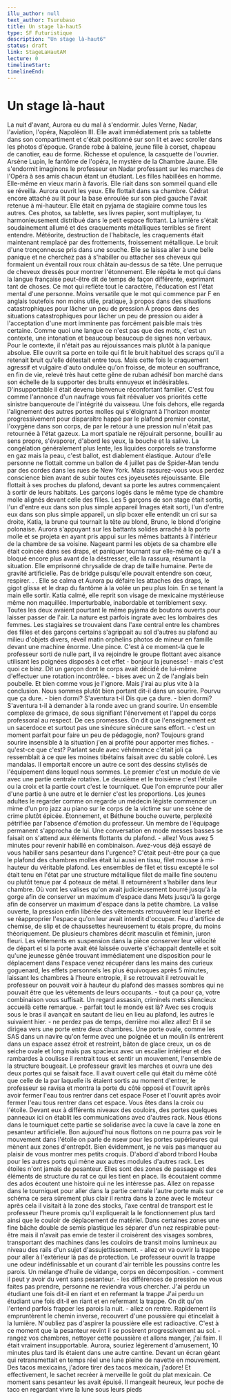 ```yaml
---
illu_author: null
text_author: Tsurubaso
title: Un stage là-haut5
type: SF Futuristique
description: "Un stage là-haut6"
status: draft
link: StageLaHautAM
lecture: 0
timelineStart: 
timelineEnd: 
---
```



# Un stage là-haut



La nuit d'avant, Aurora eu du mal à s'endormir. Jules Verne, Nadar, l'aviation, l'opéra, Napoléon III. Elle avait immédiatement pris sa tablette dans son compartiment et c'était positionné sur son lit et avec scroller dans les photos d'époque. Grande robe à baleine, jeune fille à corset, chapeau de canotier, eau de forme. Richesse et opulence, la casquette de l'ouvrier. Arsène Lupin, le fantôme de l'opéra, le mystère de la Chambre Jaune. Elle s'endormit imaginons le professeur en Nadar professant sur les marches de l'Opéra à ses amis chacun étant un étudiant. Les filles habillées en homme. Elle-même en vieux marin à favoris. Elle riait dans son sommeil quand elle se réveilla. Aurora ouvrit les yeux. Elle flottait dans sa chambre. Cédrat encore attaché au lit pour la base enroulée sur son pied gauche l'avait retenue à mi-hauteur. Elle était en pyjama de stagiaire comme tous les autres. Ces photos, sa tablette, ses livres papier, sont multiplayer, tu harmonieusement distribué dans le petit espace flottant. La lumière s'était soudainement allumé et des craquements métalliques terribles se firent entendre. Météorite, destruction de l'habitacle, les craquements était maintenant remplacé par des frottements, froissement métallique. Le bruit d'une tronçonneuse pris dans une souche. Elle se laissa aller à une belle panique et ne cherchez pas à s'habiller ou attacher ses cheveux qui formaient un éventail roux roux châtain au-dessus de sa tête. Une perruque de cheveux dressés pour montrer l'étonnement. Elle répéta le mot qui dans la langue française peut-être dit de temps de façon différente, exprimant tant de choses. Ce mot qui reflète tout le caractère, l'éducation est l'état mental d'une personne. Moins versatile que le mot qui commence par F en anglais toutefois non moins utile, pratique, à propos dans des situations catastrophiques pour lâcher un peu de pression
À propos dans des situations catastrophiques pour lâcher un peu de pression ou aider à l'acceptation d'une mort imminente pas forcément paisible mais très certaine. Comme quoi une langue ce n'est pas que des mots, c'est un contexte, une intonation et beaucoup beaucoup de signes non verbaux. Pour le contexte, il n'était pas au réjouissances mais plutôt à la panique absolue. Elle ouvrit sa porte en toile qui fit le bruit habituel des scraps qu'il a retenait bruit qu'elle détestait entre tous. Mais cette fois le craquement agressif et vulgaire d'auto ondulée qu'on froisse, de moteur en souffrance, en fin de vie, relevé très haut cette gêne de ruban adhésif bon marché dans son échelle de la supporter des bruits ennuyeux et indésirables. D'insupportable il était devenu bienvenue réconfortant familier. C'est fou comme l'annonce d'un naufrage vous fait réévaluer vos priorités cette sinistre banqueroute de l'intégrité du vaisseau. Une fois dehors, elle regarda l'alignement des autres portes molles qui s'éloignant à l'horizon monter progressivement pour disparaître happé par le plafond premier constat, l'oxygène dans son corps, de par le retour à une pression nul n'était pas retournée à l'état gazeux. La mort spatiale ne réjouirait personne, bouillir au sens propre, s'évaporer, d'abord les yeux, la bouche et la salive. La congélation généralement plus lente, les liquides corporels se transforme en gaz mais la peau, c'est ballot, est diablement élastique. Autour d'elle personne ne flottait comme un ballon de 4 juillet pas de Spider-Man tendu par des cordes dans les rues de New York. Mais rassurez-vous vous perdez conscience bien avant de subir toutes ces joyeusetés réjouissante. Elle flottait à ses proches du plafond, devant sa porte les autres commençaient à sortir de leurs habitats. Les garçons logés dans le même type de chambre molle alignés devant celle des filles. Les 5 garçons de son stage était sortis, l'un d'entre eux dans son plus simple appareil
Images était sorti, l'un d'entre eux dans son plus simple appareil, un slip boxer elle entendit un cri sur sa droite, Katia, la brune qui tournait la tête au blond, Bruno, le blond d'origine polonaise. Aurora s'appuyant sur les battants solides arraché à la porte molle et se projeta en ayant pris appui sur les mêmes battants à l'intérieur de la chambre de sa voisine. Nageant parmi les objets de sa chambre elle était coincée dans ses draps, et paniquer tournant sur elle-même ce qu'il a bloqué encore plus avant de la déstresser, elle la rassura, résumant la situation. Elle emprisonné chrysalide de drap de taille humaine. Perte de gravité artificielle. Pas de bridge puisqu'elle pouvait entendre son cœur, respirer. . . Elle se calma et Aurora pu défaire les attaches des draps, le gigot glissa et le drap du fantôme à la volée un peu plus loin. En se tenant la main elle sortir. Katia calmé, elle reprit son visage de mexicaine mystérieuse même non maquillée. Imperturbable, inabordable et terriblement sexy. Toutes les deux avaient pourtant le même pyjama de boutons ouverts pour laisser passer de l'air. La nature est parfois ingrate avec les lombaires des femmes. Les stagiaires se trouvaient dans l'axe central entre les chambres des filles et des garçons certains s'agrippait au sol d'autres au plafond au milieu d'objets divers, réveil matin orphelins photos de mineur en famille devant une machine énorme. Une pince. C'est à ce moment-là que le professeur sorti de nulle part, il va rejoindre le groupe flottant avec aisance utilisant les poignées disposés à cet effet - bonjour la jeunesse! - mais c'est quoi ce binz. Dit un garçon dont le corps avait décidé de lui-même d'effectuer une rotation incontrôlée. - bises avec un Z de l'anglais bein poubelle. Et bien comme vous je l'ignore. Mais j'irai au plus vite à la conclusion. Nous sommes plutôt bien portant dit-il dans un sourire. Pourvu que ça dure. - bien dormi? S'aventura t-il
Dis que ça dure. - bien dormi? S'aventura t-il à demander à la ronde avec un grand sourire. Un ensemble complexe de grimace, de sous signifiant l'énervement et l'appel du corps professoral au respect. De ces promesses. On dit que l'enseignement est un sacerdoce et surtout pas une sinécure sinécure sans effort. - c'est un moment parfait pour faire un peu de pédagogie, non? Toujours grand sourire insensible à la situation j'en ai profité pour apporter mes fiches. - qu'est-ce que c'est? Parlant seule avec véhémence c'était joli ça ressemblait à ce que les moines tibétains faisait avec du sable coloré. Les mandalas. Il emportait encore un autre ce sont des dessins stylisés de l'équipement dans lequel nous sommes. Le premier c'est un module de vie avec une partie centrale rotative. Le deuxième et le troisième c'est l'étoile ou la croix et la partie court c'est le tourniquet. Que l'on emprunte pour aller d'une partie à une autre et le dernier c'est les proportions. Les jeunes adultes le regarder comme on regarde un médecin légiste commencer un mime d'un pro jazz au piano sur le corps de la victime sur une scène de crime plutôt épicée. Étonnement, et Béthune bouche ouverte, perplexité pétrifiée par l'absence d'émotion du professeur. Un membre de l'équipage permanent s'approcha de lui. Une conversation en mode messes basses se faisait on s'attend aux éléments flottants du plafond. - allez! Vous avez 5 minutes pour revenir habillé en combinaison. Avez-vous déjà essayé de vous habiller sans pesanteur dans l'urgence? C'était peut-être pour ça que le plafond des chambres molles était lui aussi en tissu, filet mousse à mi-hauteur du véritable plafond. Les ensembles de filet et tissu excepté le sol était tenu en l'état par une structure métallique filet de maille fine soutenu ou plutôt tenue par 4 poteaux de métal. Il retournèrent s'habiller dans leur chambre. Où vont les valises qu'on avait judicieusement bourré jusqu'à la gorge afin de conserver un maximum d'espace dans
Mets jusqu'à la gorge afin de conserver un maximum d'espace dans la petite chambre. La valise ouverte, la pression enfin libérée des vêtements retrouvèrent leur liberté et se réapproprier l'espace qu'on leur avait interdit d'occuper. Feu d'artifice de chemise, de slip et de chaussettes heureusement tu étais propre, du moins théoriquement. De plusieurs chambres décrit masculin et féminin, juron fleuri. Les vêtements en suspension dans la pièce conserver leur vélocité de départ et si la porte avait été laissée ouverte s'échappait dentelle et soit qu'une jeunesse gênée trouvant immédiatement une disposition pour le déplacement dans l'espace venez récupérer dans les mains des curieux goguenard, les effets personnels les plus équivoques après 5 minutes, laissant les chambres à l'heure entropie, il se retrouvait il retrouvait le professeur on pouvait voir à hauteur du plafond des masses sombres qui ne pouvait être que les vêtements de leurs occupants. - tout ça pour ça, votre combinaison vous suffisait. Un regard assassin, criminels mets silencieux accueilà cette remarque. - parfait tout le monde est là? Avec ses croquis sous le bras il avançait en sautant de lieu en lieu au plafond, les autres le suivaient hier. - ne perdez pas de temps, derrière moi allez allez! Et il se dirigea vers une porte entre deux chambres. Une porte ovale, comme les SAS dans un navire qu'on ferme avec une poignée et un moulin ils entrèrent dans un espace assez étroit et restreint, bâton de glace creux, un os de seiche ovale et long mais pas spacieux avec un escalier intérieur et des rambardes à coulisse il rentrait tous et sentir un mouvement, l'ensemble de la structure bougeait. Le professeur gravit les marches et ouvra une des deux portes qui se faisait face. Il avait ouvert celle qui était du même côté que celle de la par laquelle ils étaient sortis au moment d'entrer, le professeur se ravisa et montra la porte du côté opposé et l'ouvrit après avoir fermer l'eau tous rentrer dans cet espace
Poser et l'ouvrit après avoir fermer l'eau tous rentrer dans cet espace. Vous êtes dans la croix ou l'étoile. Devant eux à différents niveaux des couloirs, des portes quelques panneaux ici on établit les communications avec d'autres rack. Nous étions dans le tourniquet cette partie se solidarise avec la cuve la cave la zone en pesanteur artificielle. Bon aujourd'hui nous flottons on ne pourra pas voir le mouvement dans l'étoile on parle de nsew pour les portes supérieures qui mènent aux zones d'entrepôt. Bien évidemment, je ne vais pas manquer au plaisir de vous montrer mes petits croquis. D'abord d'abord tribord Houba pour les autres ports qui mène aux autres modules d'autres rack. Les étoiles n'ont jamais de pesanteur. Elles sont des zones de passage et des éléments de structure du rat ce qui les tient en place. Ils écoutaient comme des ados écoutent une histoire qui ne les intéresse pas. Allez on repasse dans le tourniquet pour aller dans la partie centrale l'autre porte mais sur ce schéma ce sera sûrement plus clair il rentra dans la zone avec le moteur après cela il visitait à la zone des stocks, l'axe central de transport est le professeur l'heure promis qu'il expliquerait la le fonctionnement plus tard ainsi que le couloir de déplacement de matériel. Dans certaines zones une fine bâche double de semis plastique les séparer d'un nez respirable peut-être mais il n'avait pas envie de tester il croisèrent des visages sombres, transportant des machines dans les couloirs de transit moins lumineux au niveau des rails d'un sujet d'assujettissement. - allez on va ouvrir la trappe pour aller à l'extérieur là pas de protection. Le professeur ouvrit la trappe une odeur indéfinissable et un courant d'air terrible les poussins contre les parois. Un mélange d'huile de vidange, corps en décomposition. - comment il peut y avoir du vent sans pesanteur. - les différences de pression ne vous faites pas prendre, personne ne reviendra vous chercher. J'ai perdu un étudiant une fois dit-il en riant et en refermant la trappe
J'ai perdu un étudiant une fois dit-il en riant et en refermant la trappe. On dit qu'on l'entend parfois frapper les parois la nuit. - allez on rentre. Rapidement ils empruntèrent le chemin inverse, recouvert d'une poussière qui étincelait à la lumière. N'oubliez pas d'aspirer la poussière elle est radioactive. C'est à ce moment que la pesanteur revint il se posèrent progressivement au sol. - rangez vos chambres, nettoyer cette poussière et allons manger, j'ai faim. Il était vraiment insupportable. Aurora, souriez légèrement d'amusement, 10 minutes plus tard ils étaient dans une autre cantine. Devant un écran géant qui retransmettait en temps réel une lune pleine de navette en mouvement. Des tacos mexicains, j'adore tirer des tacos mexicain, j'adore! Et effectivement, le sachet recréer à merveille le goût du plat mexicain. Ce moment sans pesanteur les avait épuisé. Il mangeait heureux, leur poche de taco en regardant vivre la lune sous leurs pieds
